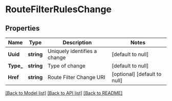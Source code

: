 # RouteFilterRulesChange

## Properties
Name | Type | Description | Notes
------------ | ------------- | ------------- | -------------
**Uuid** | **string** | Uniquely identifies a change | [default to null]
**Type_** | **string** | Type of change | [default to null]
**Href** | **string** | Route Filter Change URI | [optional] [default to null]

[[Back to Model list]](../README.md#documentation-for-models) [[Back to API list]](../README.md#documentation-for-api-endpoints) [[Back to README]](../README.md)


